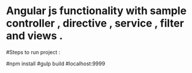 # Angular js functionality with sample controller , directive , service , filter and views .

#Steps to run project :

#npm install
#gulp build
#localhost:9999
